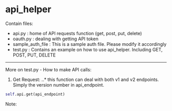 # api_helper

Contain files:
* api.py : home of API requests function (get, post, put, delete)
* oauth.py : dealing with getting API token
* sample_auth_file : This is a sample auth file. Please modify it accordingly 
* test.py : Contains an example on how to use api_helper. Including GET, POST, PUT, DELETE

----
More on test.py - How to make API calls:

1. Get Request: 
..* this function can deal with both v1 and v2 endpoints. Simply the version number in api_endpoint.
```python
self.api.get(api_endpoint)
```

Note:
